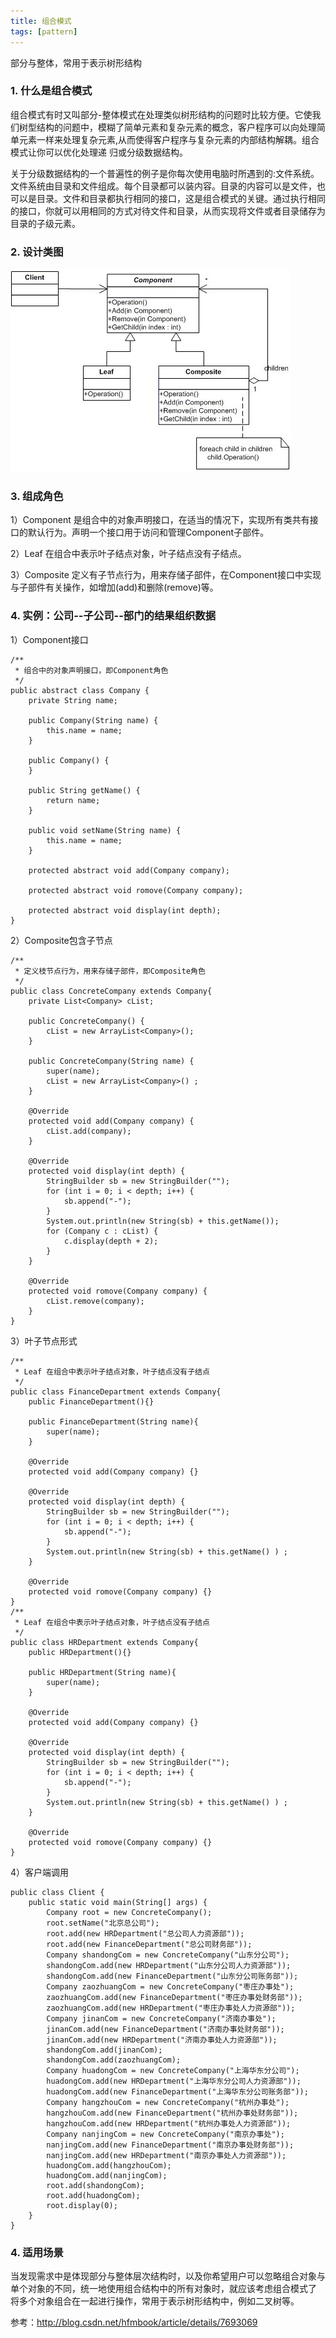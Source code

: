 ```yaml
---
title: 组合模式
tags: [pattern]
---
```


部分与整体，常用于表示树形结构

### 1. 什么是组合模式
组合模式有时又叫部分-整体模式在处理类似树形结构的问题时比较方便。它使我们树型结构的问题中，模糊了简单元素和复杂元素的概念，客户程序可以向处理简单元素一样来处理复杂元素,从而使得客户程序与复杂元素的内部结构解耦。组合模式让你可以优化处理递
归或分级数据结构。

关于分级数据结构的一个普遍性的例子是你每次使用电脑时所遇到的:文件系统。文件系统由目录和文件组成。每个目录都可以装内容。目录的内容可以是文件，也可以是目录。文件和目录都执行相同的接口，这是组合模式的关键。通过执行相同的接口，你就可以用相同的方式对待文件和目录，从而实现将文件或者目录储存为目录的子级元素。

### 2. 设计类图
![](/images/java_pattern/composite/composite.jpg)

### 3. 组成角色
1）Component 是组合中的对象声明接口，在适当的情况下，实现所有类共有接口的默认行为。声明一个接口用于访问和管理Component子部件。

2）Leaf 在组合中表示叶子结点对象，叶子结点没有子结点。

3）Composite 定义有子节点行为，用来存储子部件，在Component接口中实现与子部件有关操作，如增加(add)和删除(remove)等。

### 4. 实例：公司--子公司--部门的结果组织数据
1）Component接口
```
/**
 * 组合中的对象声明接口，即Component角色
 */
public abstract class Company {
    private String name;  
      
    public Company(String name) {  
        this.name = name;  
    }  
  
    public Company() {  
    }  
  
    public String getName() {  
        return name;  
    }  
  
    public void setName(String name) {  
        this.name = name;  
    }  
  
    protected abstract void add(Company company);  
  
    protected abstract void romove(Company company);  
  
    protected abstract void display(int depth);
}
```
2）Composite包含子节点
```
/**
 * 定义枝节点行为，用来存储子部件，即Composite角色
 */
public class ConcreteCompany extends Company{
    private List<Company> cList;  
      
    public ConcreteCompany() {  
        cList = new ArrayList<Company>();  
    }  
  
    public ConcreteCompany(String name) {  
        super(name);   
        cList = new ArrayList<Company>() ;   
    }  
  
    @Override  
    protected void add(Company company) {  
        cList.add(company);  
    }  
  
    @Override  
    protected void display(int depth) {  
        StringBuilder sb = new StringBuilder("");  
        for (int i = 0; i < depth; i++) {  
            sb.append("-");   
        }  
        System.out.println(new String(sb) + this.getName());  
        for (Company c : cList) {  
            c.display(depth + 2);  
        }  
    }  
  
    @Override  
    protected void romove(Company company) {  
        cList.remove(company);  
    }  
}
```
3）叶子节点形式
```
/**
 * Leaf 在组合中表示叶子结点对象，叶子结点没有子结点
 */
public class FinanceDepartment extends Company{
    public FinanceDepartment(){}  
      
    public FinanceDepartment(String name){  
        super(name);  
    }  
      
    @Override  
    protected void add(Company company) {}  
  
    @Override  
    protected void display(int depth) {  
        StringBuilder sb = new StringBuilder("");  
        for (int i = 0; i < depth; i++) {  
            sb.append("-");
        }  
        System.out.println(new String(sb) + this.getName() ) ;   
    }  
  
    @Override  
    protected void romove(Company company) {}
}
/**
 * Leaf 在组合中表示叶子结点对象，叶子结点没有子结点
 */
public class HRDepartment extends Company{
    public HRDepartment(){}  
      
    public HRDepartment(String name){  
        super(name);  
    }  
      
    @Override  
    protected void add(Company company) {}  
  
    @Override  
    protected void display(int depth) {  
        StringBuilder sb = new StringBuilder("");  
        for (int i = 0; i < depth; i++) {  
            sb.append("-");   
        }  
        System.out.println(new String(sb) + this.getName() ) ;   
    }  
  
    @Override  
    protected void romove(Company company) {} 
}
```
4）客户端调用
```
public class Client {
    public static void main(String[] args) {  
        Company root = new ConcreteCompany();  
        root.setName("北京总公司");  
        root.add(new HRDepartment("总公司人力资源部"));  
        root.add(new FinanceDepartment("总公司财务部"));  
        Company shandongCom = new ConcreteCompany("山东分公司");  
        shandongCom.add(new HRDepartment("山东分公司人力资源部"));  
        shandongCom.add(new FinanceDepartment("山东分公司账务部"));  
        Company zaozhuangCom = new ConcreteCompany("枣庄办事处");  
        zaozhuangCom.add(new FinanceDepartment("枣庄办事处财务部"));  
        zaozhuangCom.add(new HRDepartment("枣庄办事处人力资源部"));  
        Company jinanCom = new ConcreteCompany("济南办事处");  
        jinanCom.add(new FinanceDepartment("济南办事处财务部"));  
        jinanCom.add(new HRDepartment("济南办事处人力资源部"));   
        shandongCom.add(jinanCom);  
        shandongCom.add(zaozhuangCom);  
        Company huadongCom = new ConcreteCompany("上海华东分公司");  
        huadongCom.add(new HRDepartment("上海华东分公司人力资源部"));  
        huadongCom.add(new FinanceDepartment("上海华东分公司账务部"));  
        Company hangzhouCom = new ConcreteCompany("杭州办事处");  
        hangzhouCom.add(new FinanceDepartment("杭州办事处财务部"));  
        hangzhouCom.add(new HRDepartment("杭州办事处人力资源部"));  
        Company nanjingCom = new ConcreteCompany("南京办事处");  
        nanjingCom.add(new FinanceDepartment("南京办事处财务部"));  
        nanjingCom.add(new HRDepartment("南京办事处人力资源部"));  
        huadongCom.add(hangzhouCom);  
        huadongCom.add(nanjingCom);   
        root.add(shandongCom);  
        root.add(huadongCom);  
        root.display(0);  
    } 
}
```

### 4. 适用场景
当发现需求中是体现部分与整体层次结构时，以及你希望用户可以忽略组合对象与单个对象的不同，统一地使用组合结构中的所有对象时，就应该考虑组合模式了
将多个对象组合在一起进行操作，常用于表示树形结构中，例如二叉树等。

参考：http://blog.csdn.net/hfmbook/article/details/7693069